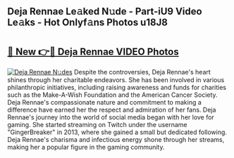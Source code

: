 ## Deja Rennae Le𝚊ked N𝚞de - Part-iU9 Video Le𝚊ks - Hot Onlyf𝚊ns Photos u18J8

# <h2><a href="http://ab45112.deff.icu/?id=Deja+Rennae">🔗 New 👉🔴 Deja Rennae VIDEO Photos</a></h2>

[![Deja Rennae N𝚞des](https://i.imgur.com/rIISA9y.gif)](http://ab45112.deff.icu/?id=Deja+Rennae)
Despite the controversies, Deja Rennae's heart shines through her charitable endeavors. She has been involved in various philanthropic initiatives, including raising awareness and funds for charities such as the Make-A-Wish Foundation and the American Cancer Society. Deja Rennae's compassionate nature and commitment to making a difference have earned her the respect and admiration of her fans. Deja Rennae's journey into the world of social media began with her love for gaming. She started streaming on Twitch under the username "GingerBreaker" in 2013, where she gained a small but dedicated following. Deja Rennae's charisma and infectious energy shone through her streams, making her a popular figure in the gaming community.
